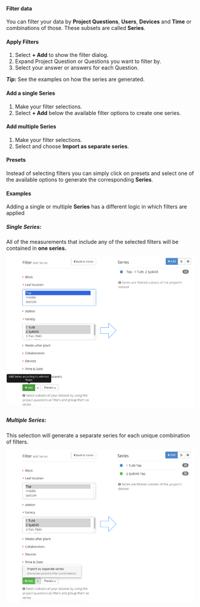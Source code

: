 #### Filter data
You can filter your data by **Project Questions**, **Users**, **Devices** and **Time** or combinations of those. These subsets are called **Series**.

#### Apply Filters
1. Select **+ Add** to show the filter dialog.
2. Expand Project Question or Questions you want to filter by.
3. Select your answer or answers for each Question.

***Tip:*** See the examples on how the series are generated.

#### Add a single Series
1. Make your filter selections.
2. Select **+ Add** below the available filter options to create one series.

#### Add multiple Series
1. Make your filter selections.
2. Select **<i class="fa fa-caret-up" aria-hidden="true"></i>** and choose **Import as separate series**.

#### Presets
Instead of selecting filters you can simply click on presets and select one of the available options to generate the corresponding  **Series**.

#### Examples
Adding a single or multiple **Series** has a different logic in which filters are applied

##### **Single Series:**
All of the measurements that include any of the selected filters will be contained in **one series.** 

![Single Series: Select your filters and select Add.](../images/help/_data_Filter_Data_one_series.png)

##### **Multiple Series:**

This selection will generate a separate series for each unique combination of filters.

![Multiple Series: Select your filters and select the Import as separate series option.](../images/help/_data_Filter_Data_multiple_series.png)
